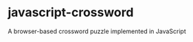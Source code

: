 javascript-crossword
====================

A browser-based crossword puzzle implemented in JavaScript

